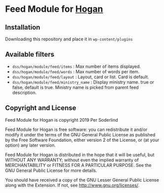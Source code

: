 # Feed Module for [Hogan](https://github.com/dekodeinteraktiv/hogan-core)

## Installation
Downloading this repository and place it in `wp-content/plugins`

## Available filters
- `dss/hogan/module/feed/items` : Max number of items displayed.
- `dss/hogan/module/feed/words` : Max number of words per item.
- `dss/hogan/module/feed/layout` : Layout, card or list. Card is default.
- `dss/hogan/module/feed/ministry_name` :  Display ministry name. true or false, default is true. Ministry name is picked from parent feed description.

## Copyright and License

Feed Module for Hogan is copyright 2019 Per Soderlind

Feed Module for Hogan is free software: you can redistribute it and/or modify it under the terms of the GNU General Public License as published by the Free Software Foundation, either version 2 of the License, or (at your option) any later version.

Feed Module for Hogan is distributed in the hope that it will be useful, but WITHOUT ANY WARRANTY; without even the implied warranty of MERCHANTABILITY or FITNESS FOR A PARTICULAR PURPOSE. See the GNU General Public License for more details.

You should have received a copy of the GNU Lesser General Public License along with the Extension. If not, see http://www.gnu.org/licenses/.